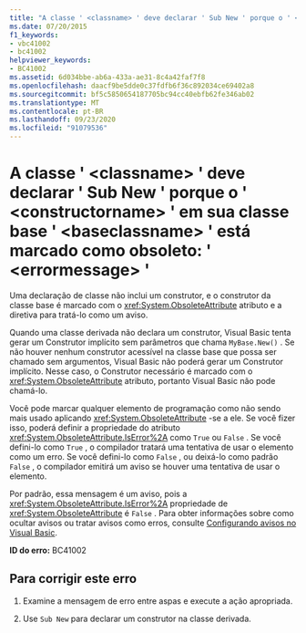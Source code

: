 ```yaml
---
title: "A classe ' <classname> ' deve declarar ' Sub New ' porque o ' <constructorname> ' em sua classe base ' <baseclassname> ' está marcado como obsoleto: ' <errormessage> '"
ms.date: 07/20/2015
f1_keywords:
- vbc41002
- bc41002
helpviewer_keywords:
- BC41002
ms.assetid: 6d034bbe-ab6a-433a-ae31-8c4a42faf7f8
ms.openlocfilehash: daacf9be5dde0c37fdfb6f36c892034ce69402a8
ms.sourcegitcommit: bf5c5850654187705bc94cc40ebfb62fe346ab02
ms.translationtype: MT
ms.contentlocale: pt-BR
ms.lasthandoff: 09/23/2020
ms.locfileid: "91079536"
---
```

# <a name="class-classname-should-declare-a-sub-new-because-the-constructorname-in-its-base-class-baseclassname-is-marked-obsolete-errormessage"></a>A classe ' \<classname> ' deve declarar ' Sub New ' porque o ' \<constructorname> ' em sua classe base ' \<baseclassname> ' está marcado como obsoleto: ' \<errormessage> '

Uma declaração de classe não inclui um construtor, e o construtor da classe base é marcado com o <xref:System.ObsoleteAttribute> atributo e a diretiva para tratá-lo como um aviso.  
  
 Quando uma classe derivada não declara um construtor, Visual Basic tenta gerar um Construtor implícito sem parâmetros que chama `MyBase.New()` . Se não houver nenhum construtor acessível na classe base que possa ser chamado sem argumentos, Visual Basic não poderá gerar um Construtor implícito. Nesse caso, o Construtor necessário é marcado com o <xref:System.ObsoleteAttribute> atributo, portanto Visual Basic não pode chamá-lo.  
  
 Você pode marcar qualquer elemento de programação como não sendo mais usado aplicando <xref:System.ObsoleteAttribute> -se a ele. Se você fizer isso, poderá definir a propriedade do atributo <xref:System.ObsoleteAttribute.IsError%2A> como `True` ou `False` . Se você defini-lo como `True` , o compilador tratará uma tentativa de usar o elemento como um erro. Se você defini-lo como `False` , ou deixá-lo como padrão `False` , o compilador emitirá um aviso se houver uma tentativa de usar o elemento.  
  
 Por padrão, essa mensagem é um aviso, pois a <xref:System.ObsoleteAttribute.IsError%2A> propriedade de <xref:System.ObsoleteAttribute> é `False` . Para obter informações sobre como ocultar avisos ou tratar avisos como erros, consulte [Configurando avisos no Visual Basic](/visualstudio/ide/configuring-warnings-in-visual-basic).  
  
 **ID do erro:** BC41002  
  
## <a name="to-correct-this-error"></a>Para corrigir este erro  
  
1. Examine a mensagem de erro entre aspas e execute a ação apropriada.  
  
2. Use `Sub New` para declarar um construtor na classe derivada.
